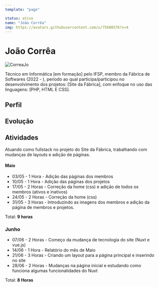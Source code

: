 ```yaml
---
template: "page"

status: ativo
name: "João Corrêa"
img: https://avatars.githubusercontent.com/u/75680576?v=4
---
```


# João Corrêa

![CorreaJo](https://avatars.githubusercontent.com/u/75680576?v=4)

Técnico em Informática [em formação] pelo IFSP, membro da Fábrica de Softwares (2022 - ), período ao qual participa/participou no desenvolvimento dos projetos: [Site da Fábrica], com enfoque no uso das linguagens: [PHP, HTML E CSS].

## Perfil

## Evolução

## Atividades
Atuando como fullstack no projeto do Site da Fábrica, trabalhando com mudanças de layouts e adição de páginas.

#### Maio

- 03/05 - 1 Hora - Adição das páginas dos membros
- 10/05 - 1 Hora - Adição das páginas dos projetos
- 17/05 - 2 Horas - Correção da home (css) e adição de todos os membros (ativos e inativos)
- 24/05 - 2 Horas - Correção da home (css) 
- 31/05 - 3 Horas - Introduzindo as imagens dos membros e adição da página de membros e projetos.

Total: **9 horas**

### Junho 

- 07/06 - 2 Horas - Começo da mudança de tecnologia do site (Nuxt e vue.js)
- 14/06 - 1 Hora - Relatório do mês de Maio
- 21/06 - 3 Horas - Criando um layout para a página principal e inserindo no site
- 28/06 - 2 Horas - Mudanças na página inicial e estudando como funciona algumas funcionalidades do Nuxt

Total: **8 Horas**